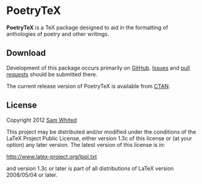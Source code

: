 # PoetryTeX

**PoetryTeX** is a TeX package designed to aid in the formatting of anthologies
of poetry and other writings.

## Download

Development of this package occurs primarily on
[GitHub](https://github.com/SamWhited/poetrytex).
[Issues](https://github.com/SamWhited/poetrytex/issues) and
[pull requests](https://github.com/SamWhited/poetrytex/pulls) should
be submitted there.

The current release version of PoetryTeX is available from
[CTAN](http://ctan.org/pkg/poetrytex).

## License

Copyright 2012 [Sam Whited](https://blog.samwhited.com)

This project may be distributed and/or modified under the conditions of the
LaTeX Project Public License, either version 1.3c of this license or (at your
option) any later version. The latest version of this license is in:

http://www.latex-project.org/lppl.txt

and version 1.3c or later is part of all distributions of LaTeX version
2008/05/04 or later.
